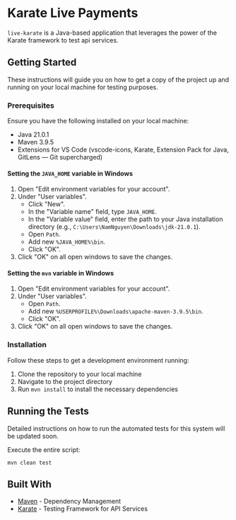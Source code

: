 # Karate Live Payments

`live-karate` is a Java-based application that leverages the power of the Karate framework to test api services.

## Getting Started

These instructions will guide you on how to get a copy of the project up and running on your local machine for testing purposes.

### Prerequisites

Ensure you have the following installed on your local machine:

- Java 21.0.1
- Maven 3.9.5
- Extensions for VS Code (vscode-icons, Karate, Extension Pack for Java, GitLens — Git supercharged)

#### Setting the `JAVA_HOME` variable in Windows

1. Open "Edit environment variables for your account".
2. Under "User variables".
    - Click "New".
    - In the "Variable name" field, type `JAVA_HOME`.
    - In the "Variable value" field, enter the path to your Java installation directory (e.g., `C:\Users\NamNguyen\Downloads\jdk-21.0.1`).
    - Open `Path`.
    - Add new `%JAVA_HOME%\bin`.
    - Click "OK".
3. Click "OK" on all open windows to save the changes.

#### Setting the `mvn` variable in Windows

1. Open "Edit environment variables for your account".
2. Under "User variables".
    - Open `Path`.
    - Add new `%USERPROFILE%\Downloads\apache-maven-3.9.5\bin`.
    - Click "OK".
3. Click "OK" on all open windows to save the changes.

### Installation

Follow these steps to get a development environment running:

1. Clone the repository to your local machine
2. Navigate to the project directory
3. Run `mvn install` to install the necessary dependencies

## Running the Tests

Detailed instructions on how to run the automated tests for this system will be updated soon.

Execute the entire script:

```
mvn clean test
```

## Built With

- [Maven](https://maven.apache.org/) - Dependency Management
- [Karate](https://intuit.github.io/karate/) - Testing Framework for API Services